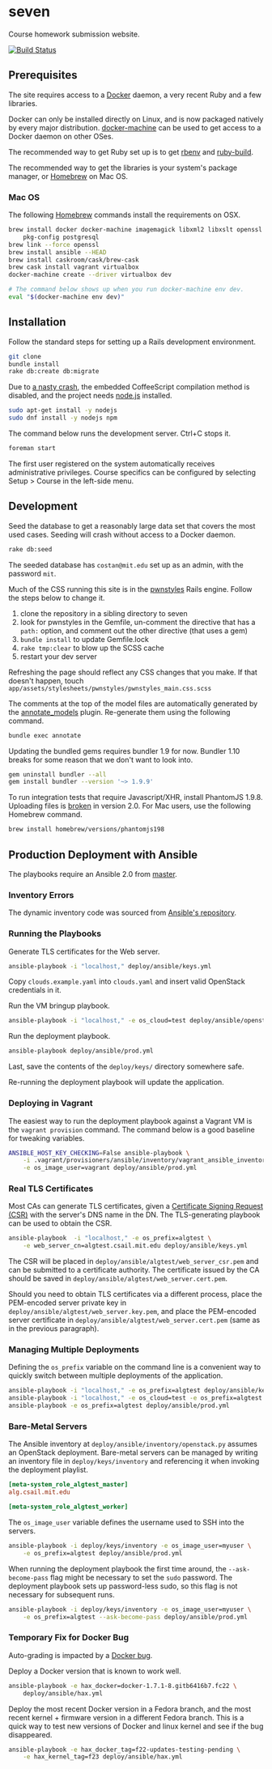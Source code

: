 # seven

Course homework submission website.

[![Build Status](https://travis-ci.org/pwnall/seven.svg?branch=master)](https://travis-ci.org/pwnall/seven)


## Prerequisites

The site requires access to a [Docker](https://github.com/docker/docker)
daemon, a very recent Ruby and a few libraries.

Docker can only be installed directly on Linux, and is now packaged natively by
every major distribution. [docker-machine](https://github.com/docker/machine)
can be used to get access to a Docker daemon on other OSes.

The recommended way
to get Ruby set up is to get [rbenv](https://github.com/sstephenson/rbenv) and
[ruby-build](https://github.com/sstephenson/ruby-build).

The recommended way to get the libraries is your system's package manager, or
[Homebrew](http://brew.sh/) on Mac OS.

### Mac OS

The following [Homebrew](http://brew.sh) commands install the requirements on
OSX.

```bash
brew install docker docker-machine imagemagick libxml2 libxslt openssl \
    pkg-config postgresql
brew link --force openssl
brew install ansible --HEAD
brew install caskroom/cask/brew-cask
brew cask install vagrant virtualbox
docker-machine create --driver virtualbox dev

# The command below shows up when you run docker-machine env dev.
eval "$(docker-machine env dev)"
```


## Installation

Follow the standard steps for setting up a Rails development environment.

```bash
git clone
bundle install
rake db:create db:migrate
```

Due to [a nasty crash](https://github.com/cowboyd/therubyracer/issues/317), the
embedded CoffeeScript compilation method is disabled, and the project needs
[node.js](https://nodejs.org/) installed.

```bash
sudo apt-get install -y nodejs
sudo dnf install -y nodejs npm
```

The command below runs the development server. Ctrl+C stops it.

```bash
foreman start
```

The first user registered on the system automatically receives administrative
privileges. Course specifics can be configured by selecting Setup > Course in
the left-side menu.


## Development

Seed the database to get a reasonably large data set that covers the most used
cases. Seeding will crash without access to a Docker daemon.

```bash
rake db:seed
```

The seeded database has `costan@mit.edu` set up as an admin, with the password
`mit`.

Much of the CSS running this site is in the
[pwnstyles](https://github.com/pwnall/pwnstyles_rails) Rails engine.  Follow
the steps below to change it.

1. clone the repository in a sibling directory to seven
1. look for pwnstyles in the Gemfile, un-comment the directive that has a `path:` option, and comment out the other directive (that uses a gem)
1. `bundle install` to update Gemfile.lock
1. `rake tmp:clear` to blow up the SCSS cache
1. restart your dev server

Refreshing the page should reflect any CSS changes that you make. If that
doesn't happen, touch
`app/assets/stylesheets/pwnstyles/pwnstyles_main.css.scss`

The comments at the top of the model files are automatically generated by the
[annotate_models](https://github.com/ctran/annotate_models) plugin. Re-generate
them using the following command.

```bash
bundle exec annotate
```

Updating the bundled gems requires bundler 1.9 for now. Bundler 1.10 breaks for
some reason that we don't want to look into.

```bash
gem uninstall bundler --all
gem install bundler --version '~> 1.9.9'
```

To run integration tests that require Javascript/XHR, install PhantomJS 1.9.8.
Uploading files is [broken](https://github.com/ariya/phantomjs/issues/12506) in
version 2.0. For Mac users, use the following Homebrew command.

```bash
brew install homebrew/versions/phantomjs198
```

## Production Deployment with Ansible

The playbooks require an Ansible 2.0 from
[master](https://github.com/ansible/ansible).

### Inventory Errors

The dynamic inventory code was sourced from
[Ansible's repository](https://github.com/ansible/ansible/blob/devel/contrib/inventory/openstack.py).

### Running the Playbooks

Generate TLS certificates for the Web server.

```bash
ansible-playbook -i "localhost," deploy/ansible/keys.yml
```

Copy `clouds.example.yaml` into `clouds.yaml` and insert valid OpenStack
credentials in it.

Run the VM bringup playbook.

```bash
ansible-playbook -i "localhost," -e os_cloud=test deploy/ansible/openstack_up.yml
```

Run the deployment playbook.

```bash
ansible-playbook deploy/ansible/prod.yml
```

Last, save the contents of the `deploy/keys/` directory somewhere safe.

Re-running the deployment playbook will update the application.

### Deploying in Vagrant

The easiest way to run the deployment playbook against a Vagrant VM is the
`vagrant provision` command. The command below is a good baseline for tweaking
variables.

```bash
ANSIBLE_HOST_KEY_CHECKING=False ansible-playbook \
    -i .vagrant/provisioners/ansible/inventory/vagrant_ansible_inventory \
    -e os_image_user=vagrant deploy/ansible/prod.yml
```

### Real TLS Certificates

Most CAs can generate TLS certificates, given a
[Certificate Signing Request (CSR)](https://en.wikipedia.org/wiki/Certificate_signing_request)
with the server's DNS name in the DN. The TLS-generating playbook can be used
to obtain the CSR.

```bash
ansible-playbook  -i "localhost," -e os_prefix=algtest \
    -e web_server_cn=algtest.csail.mit.edu deploy/ansible/keys.yml
```

The CSR will be placed in `deploy/ansible/algtest/web_server_csr.pem` and can
be submitted to a certificate authority. The certificate issued by the CA
should be saved in `deploy/ansible/algtest/web_server.cert.pem`.

Should you need to obtain TLS certificates via a different process, place the
PEM-encoded server private key in `deploy/ansible/algtest/web_server.key.pem`,
and place the PEM-encoded server certificate in
`deploy/ansible/algtest/web_server.cert.pem` (same as in the previous
paragraph).

### Managing Multiple Deployments

Defining the `os_prefix` variable on the command line is a convenient way to
quickly switch between multiple deployments of the application.

```bash
ansible-playbook -i "localhost," -e os_prefix=algtest deploy/ansible/keys.yml
ansible-playbook -i "localhost," -e os_cloud=test -e os_prefix=algtest deploy/ansible/openstack_up.yml
ansible-playbook -e os_prefix=algtest deploy/ansible/prod.yml
```

### Bare-Metal Servers

The Ansible inventory at `deploy/ansible/inventory/openstack.py` assumes an
OpenStack deployment. Bare-metal servers can be managed by writing an inventory
file in `deploy/keys/inventory` and referencing it when invoking the deployment
playlist.

```ini
[meta-system_role_algtest_master]
alg.csail.mit.edu

[meta-system_role_algtest_worker]
```

The `os_image_user` variable defines the username used to SSH into the servers.

```bash
ansible-playbook -i deploy/keys/inventory -e os_image_user=myuser \
    -e os_prefix=algtest deploy/ansible/prod.yml
```

When running the deployment playbook the first time around, the
`--ask-become-pass` flag might be necessary to set the `sudo` password. The
deployment playbook sets up password-less sudo, so this flag is not necessary
for subsequent runs.

```bash
ansible-playbook -i deploy/keys/inventory -e os_image_user=myuser \
    -e os_prefix=algtest --ask-become-pass deploy/ansible/prod.yml
```

### Temporary Fix for Docker Bug

Auto-grading is impacted by a
[Docker bug](https://github.com/docker/docker/issues/14474).

Deploy a Docker version that is known to work well.

```bash
ansible-playbook -e hax_docker=docker-1.7.1-8.gitb6416b7.fc22 \
    deploy/ansible/hax.yml
```

Deploy the most recent Docker version in a Fedora branch, and the most recent
kernel + firmware version in a different Fedora branch. This is a quick way
to test new versions of Docker and linux kernel and see if the bug disappeared.

```bash
ansible-playbook -e hax_docker_tag=f22-updates-testing-pending \
    -e hax_kernel_tag=f23 deploy/ansible/hax.yml
```
